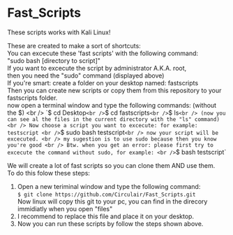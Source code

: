 # Fast_Scripts

These scripts works with Kali Linux!

These are created to make a sort of shortcuts: <br />
You can excecute these 'fast scripts' with the following command: <br />
"sudo bash [directory to script]" <br />
If you want to excecute the script by administrator A.K.A. root, <br />
then you need the "sudo" command (displayed above) <br />
If you're smart: create a folder on your desktop named: fastscripts <br />
Then you can create new scripts or copy them from this repository to your <br />
fastscripts folder. <br />
now open a terminal window and type the following commands: (without the $) <br />
`$ cd Desktop` <br />
`$ cd fastscripts` <br />
`$ ls` <br />
(now you can see al the files in the current directory with the "ls" command) <br />
Now choose a script you want to excecute: for example: testscript <br />
`$ sudo bash testscript` <br />
now your script will be excecuted. <br />
my sugestion is to use sudo because then you know you're good <br />
Btw. when you get an error: please first try to excecute the command without sudo, for example: <br />
`$ bash testscript` <br />

We will create a lot of fast scripts so you can clone them AND use them.<br />
To do this folow these steps:<br />
1. Open a new teriminal window and type the following command:<br />
`$ git clone https://github.com/Circulair/Fast_Scripts.git`<br />
Now linux will copy this git to your pc, you can find in the direcory immidiatly when you open "files"<br />
2. I recommend to replace this file and place it on your desktop.<br />
3. Now you can run these scripts by follow the steps shown above. <br />

